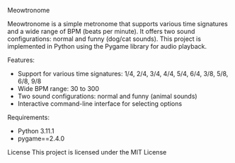 Meowtronome

Meowtronome is a simple metronome that supports various time signatures and a wide range of BPM (beats per minute). 
It offers two sound configurations: normal and funny (dog/cat sounds). 
This project is implemented in Python using the Pygame library for audio playback.

Features:
 - Support for various time signatures: 1/4, 2/4, 3/4, 4/4, 5/4, 6/4, 3/8, 5/8, 6/8, 9/8
 - Wide BPM range: 30 to 300
 - Two sound configurations: normal and funny (animal sounds)
 - Interactive command-line interface for selecting options

Requirements:
 - Python 3.11.1
 - pygame==2.4.0

License
This project is licensed under the MIT License
